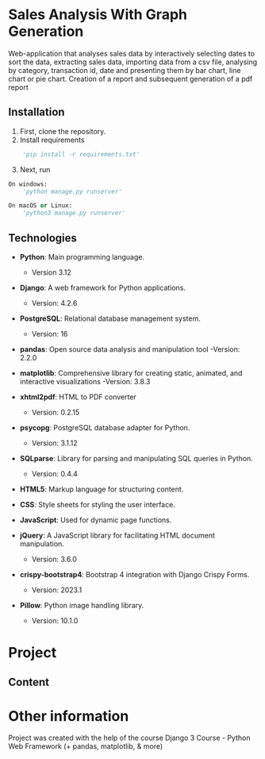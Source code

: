 #  Sales Analysis With Graph Generation

Web-application that analyses sales data by interactively selecting dates to sort the data, extracting sales data, importing data from a csv file, analysing by category, transaction id, date and presenting them by bar chart, line chart or pie chart. Creation of a report and subsequent generation of a pdf report

## Installation

1. First, clone the repository.
2. Install requirements

```python
    'pip install -r requirements.txt'
```
3. Next, run

```python
On windows:
    'python manage.py runserver'

On macOS or Linux:
    'python3 manage.py runserver'
```
## Technologies
- **Python**: Main programming language.
    -  Version 3.12

- **Django**: A web framework for Python applications.
    - Version: 4.2.6

- **PostgreSQL**: Relational database management system.
    - Version: 16

- **pandas**:  Open source data analysis and manipulation tool
    -Version: 2.2.0

- **matplotlib**: Comprehensive library for creating static, animated, and interactive visualizations
    -Version: 3.8.3

- **xhtml2pdf**: HTML to PDF converter
    - Version: 0.2.15

- **psycopg**: PostgreSQL database adapter for Python.
    - Version: 3.1.12

- **SQLparse**: Library for parsing and manipulating SQL queries in Python.
  - Version: 0.4.4

- **HTML5**: Markup language for structuring content.

- **CSS**: Style sheets for styling the user interface.

- **JavaScript**: Used for dynamic page functions.

- **jQuery**: A JavaScript library for facilitating HTML document manipulation.
  - Version: 3.6.0

- **crispy-bootstrap4**: Bootstrap 4 integration with Django Crispy Forms.
    - Version: 2023.1

- **Pillow**: Python image handling library.
    - Version: 10.1.0

# Project

## Content

# Other information

Project was created with the help of the course Django 3 Course - Python Web Framework (+ pandas, matplotlib, & more)